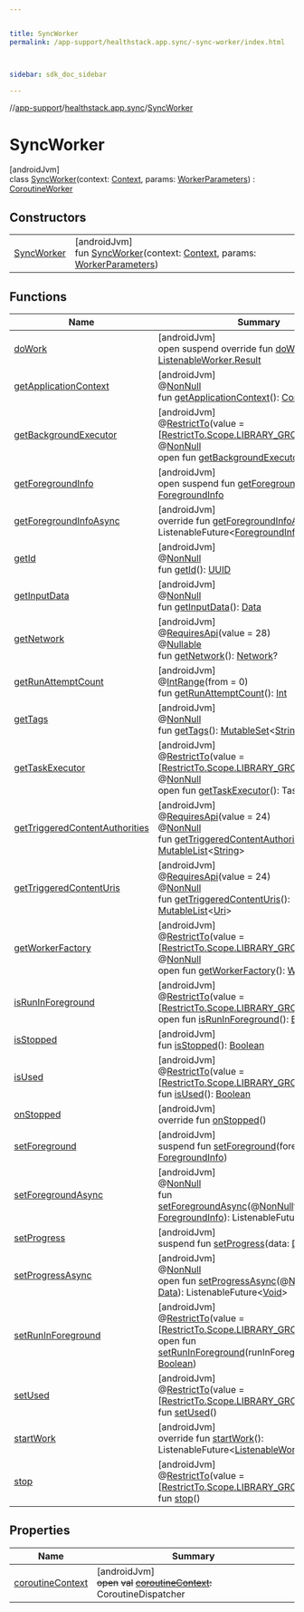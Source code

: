 ```yaml
---


title: SyncWorker
permalink: /app-support/healthstack.app.sync/-sync-worker/index.html



sidebar: sdk_doc_sidebar

---
```



//[app-support](/app-support.html)/[healthstack.app.sync](../index.html)/[SyncWorker](index.html)



# SyncWorker



[androidJvm]\
class [SyncWorker](index.html)(context: [Context](https://developer.android.com/reference/kotlin/android/content/Context.html), params: [WorkerParameters](https://developer.android.com/reference/kotlin/androidx/work/WorkerParameters.html)) : [CoroutineWorker](https://developer.android.com/reference/kotlin/androidx/work/CoroutineWorker.html)



## Constructors


| | |
|---|---|
| [SyncWorker](-sync-worker.html) | [androidJvm]<br>fun [SyncWorker](-sync-worker.html)(context: [Context](https://developer.android.com/reference/kotlin/android/content/Context.html), params: [WorkerParameters](https://developer.android.com/reference/kotlin/androidx/work/WorkerParameters.html)) |


## Functions


| Name | Summary |
|---|---|
| [doWork](do-work.html) | [androidJvm]<br>open suspend override fun [doWork](do-work.html)(): [ListenableWorker.Result](https://developer.android.com/reference/kotlin/androidx/work/ListenableWorker.Result.html) |
| [getApplicationContext](index.html#-560782721%2FFunctions%2F-1544593023) | [androidJvm]<br>@[NonNull](https://developer.android.com/reference/kotlin/androidx/annotation/NonNull.html)<br>fun [getApplicationContext](index.html#-560782721%2FFunctions%2F-1544593023)(): [Context](https://developer.android.com/reference/kotlin/android/content/Context.html) |
| [getBackgroundExecutor](index.html#1421258461%2FFunctions%2F-1544593023) | [androidJvm]<br>@[RestrictTo](https://developer.android.com/reference/kotlin/androidx/annotation/RestrictTo.html)(value = [[RestrictTo.Scope.LIBRARY_GROUP](https://developer.android.com/reference/kotlin/androidx/annotation/RestrictTo.Scope.LIBRARY_GROUP.html)])<br>@[NonNull](https://developer.android.com/reference/kotlin/androidx/annotation/NonNull.html)<br>open fun [getBackgroundExecutor](index.html#1421258461%2FFunctions%2F-1544593023)(): [Executor](https://developer.android.com/reference/kotlin/java/util/concurrent/Executor.html) |
| [getForegroundInfo](index.html#1577343784%2FFunctions%2F-1544593023) | [androidJvm]<br>open suspend fun [getForegroundInfo](index.html#1577343784%2FFunctions%2F-1544593023)(): [ForegroundInfo](https://developer.android.com/reference/kotlin/androidx/work/ForegroundInfo.html) |
| [getForegroundInfoAsync](index.html#67363926%2FFunctions%2F-1544593023) | [androidJvm]<br>override fun [getForegroundInfoAsync](index.html#67363926%2FFunctions%2F-1544593023)(): ListenableFuture&lt;[ForegroundInfo](https://developer.android.com/reference/kotlin/androidx/work/ForegroundInfo.html)&gt; |
| [getId](index.html#-1759193821%2FFunctions%2F-1544593023) | [androidJvm]<br>@[NonNull](https://developer.android.com/reference/kotlin/androidx/annotation/NonNull.html)<br>fun [getId](index.html#-1759193821%2FFunctions%2F-1544593023)(): [UUID](https://developer.android.com/reference/kotlin/java/util/UUID.html) |
| [getInputData](index.html#-907781528%2FFunctions%2F-1544593023) | [androidJvm]<br>@[NonNull](https://developer.android.com/reference/kotlin/androidx/annotation/NonNull.html)<br>fun [getInputData](index.html#-907781528%2FFunctions%2F-1544593023)(): [Data](https://developer.android.com/reference/kotlin/androidx/work/Data.html) |
| [getNetwork](index.html#-1225012274%2FFunctions%2F-1544593023) | [androidJvm]<br>@[RequiresApi](https://developer.android.com/reference/kotlin/androidx/annotation/RequiresApi.html)(value = 28)<br>@[Nullable](https://developer.android.com/reference/kotlin/androidx/annotation/Nullable.html)<br>fun [getNetwork](index.html#-1225012274%2FFunctions%2F-1544593023)(): [Network](https://developer.android.com/reference/kotlin/android/net/Network.html)? |
| [getRunAttemptCount](index.html#1096617839%2FFunctions%2F-1544593023) | [androidJvm]<br>@[IntRange](https://developer.android.com/reference/kotlin/androidx/annotation/IntRange.html)(from = 0)<br>fun [getRunAttemptCount](index.html#1096617839%2FFunctions%2F-1544593023)(): [Int](https://kotlinlang.org/api/latest/jvm/stdlib/kotlin/-int/index.html) |
| [getTags](index.html#1356325797%2FFunctions%2F-1544593023) | [androidJvm]<br>@[NonNull](https://developer.android.com/reference/kotlin/androidx/annotation/NonNull.html)<br>fun [getTags](index.html#1356325797%2FFunctions%2F-1544593023)(): [MutableSet](https://kotlinlang.org/api/latest/jvm/stdlib/kotlin.collections/-mutable-set/index.html)&lt;[String](https://kotlinlang.org/api/latest/jvm/stdlib/kotlin/-string/index.html)&gt; |
| [getTaskExecutor](index.html#1625383462%2FFunctions%2F-1544593023) | [androidJvm]<br>@[RestrictTo](https://developer.android.com/reference/kotlin/androidx/annotation/RestrictTo.html)(value = [[RestrictTo.Scope.LIBRARY_GROUP](https://developer.android.com/reference/kotlin/androidx/annotation/RestrictTo.Scope.LIBRARY_GROUP.html)])<br>@[NonNull](https://developer.android.com/reference/kotlin/androidx/annotation/NonNull.html)<br>open fun [getTaskExecutor](index.html#1625383462%2FFunctions%2F-1544593023)(): TaskExecutor |
| [getTriggeredContentAuthorities](index.html#514689021%2FFunctions%2F-1544593023) | [androidJvm]<br>@[RequiresApi](https://developer.android.com/reference/kotlin/androidx/annotation/RequiresApi.html)(value = 24)<br>@[NonNull](https://developer.android.com/reference/kotlin/androidx/annotation/NonNull.html)<br>fun [getTriggeredContentAuthorities](index.html#514689021%2FFunctions%2F-1544593023)(): [MutableList](https://kotlinlang.org/api/latest/jvm/stdlib/kotlin.collections/-mutable-list/index.html)&lt;[String](https://kotlinlang.org/api/latest/jvm/stdlib/kotlin/-string/index.html)&gt; |
| [getTriggeredContentUris](index.html#-1016068107%2FFunctions%2F-1544593023) | [androidJvm]<br>@[RequiresApi](https://developer.android.com/reference/kotlin/androidx/annotation/RequiresApi.html)(value = 24)<br>@[NonNull](https://developer.android.com/reference/kotlin/androidx/annotation/NonNull.html)<br>fun [getTriggeredContentUris](index.html#-1016068107%2FFunctions%2F-1544593023)(): [MutableList](https://kotlinlang.org/api/latest/jvm/stdlib/kotlin.collections/-mutable-list/index.html)&lt;[Uri](https://developer.android.com/reference/kotlin/android/net/Uri.html)&gt; |
| [getWorkerFactory](index.html#-473896752%2FFunctions%2F-1544593023) | [androidJvm]<br>@[RestrictTo](https://developer.android.com/reference/kotlin/androidx/annotation/RestrictTo.html)(value = [[RestrictTo.Scope.LIBRARY_GROUP](https://developer.android.com/reference/kotlin/androidx/annotation/RestrictTo.Scope.LIBRARY_GROUP.html)])<br>@[NonNull](https://developer.android.com/reference/kotlin/androidx/annotation/NonNull.html)<br>open fun [getWorkerFactory](index.html#-473896752%2FFunctions%2F-1544593023)(): [WorkerFactory](https://developer.android.com/reference/kotlin/androidx/work/WorkerFactory.html) |
| [isRunInForeground](index.html#-1414702901%2FFunctions%2F-1544593023) | [androidJvm]<br>@[RestrictTo](https://developer.android.com/reference/kotlin/androidx/annotation/RestrictTo.html)(value = [[RestrictTo.Scope.LIBRARY_GROUP](https://developer.android.com/reference/kotlin/androidx/annotation/RestrictTo.Scope.LIBRARY_GROUP.html)])<br>open fun [isRunInForeground](index.html#-1414702901%2FFunctions%2F-1544593023)(): [Boolean](https://kotlinlang.org/api/latest/jvm/stdlib/kotlin/-boolean/index.html) |
| [isStopped](index.html#-43937871%2FFunctions%2F-1544593023) | [androidJvm]<br>fun [isStopped](index.html#-43937871%2FFunctions%2F-1544593023)(): [Boolean](https://kotlinlang.org/api/latest/jvm/stdlib/kotlin/-boolean/index.html) |
| [isUsed](index.html#2101847327%2FFunctions%2F-1544593023) | [androidJvm]<br>@[RestrictTo](https://developer.android.com/reference/kotlin/androidx/annotation/RestrictTo.html)(value = [[RestrictTo.Scope.LIBRARY_GROUP](https://developer.android.com/reference/kotlin/androidx/annotation/RestrictTo.Scope.LIBRARY_GROUP.html)])<br>fun [isUsed](index.html#2101847327%2FFunctions%2F-1544593023)(): [Boolean](https://kotlinlang.org/api/latest/jvm/stdlib/kotlin/-boolean/index.html) |
| [onStopped](index.html#-1990082143%2FFunctions%2F-1544593023) | [androidJvm]<br>override fun [onStopped](index.html#-1990082143%2FFunctions%2F-1544593023)() |
| [setForeground](index.html#317365985%2FFunctions%2F-1544593023) | [androidJvm]<br>suspend fun [setForeground](index.html#317365985%2FFunctions%2F-1544593023)(foregroundInfo: [ForegroundInfo](https://developer.android.com/reference/kotlin/androidx/work/ForegroundInfo.html)) |
| [setForegroundAsync](index.html#-1269350234%2FFunctions%2F-1544593023) | [androidJvm]<br>@[NonNull](https://developer.android.com/reference/kotlin/androidx/annotation/NonNull.html)<br>fun [setForegroundAsync](index.html#-1269350234%2FFunctions%2F-1544593023)(@[NonNull](https://developer.android.com/reference/kotlin/androidx/annotation/NonNull.html)foregroundInfo: [ForegroundInfo](https://developer.android.com/reference/kotlin/androidx/work/ForegroundInfo.html)): ListenableFuture&lt;[Void](https://developer.android.com/reference/kotlin/java/lang/Void.html)&gt; |
| [setProgress](index.html#1755411902%2FFunctions%2F-1544593023) | [androidJvm]<br>suspend fun [setProgress](index.html#1755411902%2FFunctions%2F-1544593023)(data: [Data](https://developer.android.com/reference/kotlin/androidx/work/Data.html)) |
| [setProgressAsync](index.html#-348364649%2FFunctions%2F-1544593023) | [androidJvm]<br>@[NonNull](https://developer.android.com/reference/kotlin/androidx/annotation/NonNull.html)<br>open fun [setProgressAsync](index.html#-348364649%2FFunctions%2F-1544593023)(@[NonNull](https://developer.android.com/reference/kotlin/androidx/annotation/NonNull.html)data: [Data](https://developer.android.com/reference/kotlin/androidx/work/Data.html)): ListenableFuture&lt;[Void](https://developer.android.com/reference/kotlin/java/lang/Void.html)&gt; |
| [setRunInForeground](index.html#-318507078%2FFunctions%2F-1544593023) | [androidJvm]<br>@[RestrictTo](https://developer.android.com/reference/kotlin/androidx/annotation/RestrictTo.html)(value = [[RestrictTo.Scope.LIBRARY_GROUP](https://developer.android.com/reference/kotlin/androidx/annotation/RestrictTo.Scope.LIBRARY_GROUP.html)])<br>open fun [setRunInForeground](index.html#-318507078%2FFunctions%2F-1544593023)(runInForeground: [Boolean](https://kotlinlang.org/api/latest/jvm/stdlib/kotlin/-boolean/index.html)) |
| [setUsed](index.html#1019169525%2FFunctions%2F-1544593023) | [androidJvm]<br>@[RestrictTo](https://developer.android.com/reference/kotlin/androidx/annotation/RestrictTo.html)(value = [[RestrictTo.Scope.LIBRARY_GROUP](https://developer.android.com/reference/kotlin/androidx/annotation/RestrictTo.Scope.LIBRARY_GROUP.html)])<br>fun [setUsed](index.html#1019169525%2FFunctions%2F-1544593023)() |
| [startWork](index.html#-1181660772%2FFunctions%2F-1544593023) | [androidJvm]<br>override fun [startWork](index.html#-1181660772%2FFunctions%2F-1544593023)(): ListenableFuture&lt;[ListenableWorker.Result](https://developer.android.com/reference/kotlin/androidx/work/ListenableWorker.Result.html)&gt; |
| [stop](index.html#-441314364%2FFunctions%2F-1544593023) | [androidJvm]<br>@[RestrictTo](https://developer.android.com/reference/kotlin/androidx/annotation/RestrictTo.html)(value = [[RestrictTo.Scope.LIBRARY_GROUP](https://developer.android.com/reference/kotlin/androidx/annotation/RestrictTo.Scope.LIBRARY_GROUP.html)])<br>fun [stop](index.html#-441314364%2FFunctions%2F-1544593023)() |


## Properties


| Name | Summary |
|---|---|
| [coroutineContext](index.html#1269180052%2FProperties%2F-1544593023) | [androidJvm]<br>~~open~~ ~~val~~ [~~coroutineContext~~](index.html#1269180052%2FProperties%2F-1544593023)~~:~~ CoroutineDispatcher |



